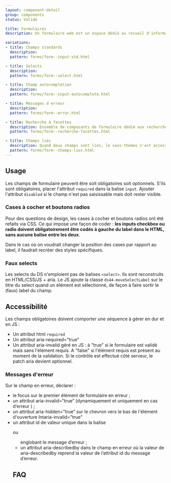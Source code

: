 ```yaml
---
layout: component-detail
group: components
status: Validé

title: Formulaires
description: Un formulaire web est un espace dédié au recueil d'informations saisies par un internaute sur une page web ou un e-mail HTML. Le formulaire composé de boîtes texte, de menus déroulant et de cases à cocher est utilisé pour des inscriptions, des commandes ou des processus de qualification.

variations:
- title: Champs standards
  description:
  pattern: forms/form--input-std.html

- title: Selects
  description:
  pattern: forms/form--select.html

- title: Champ autocompletion
  description:
  pattern: forms/form--input-autocomplete.html

- title: Messages d erreur
  description:
  pattern: forms/form--error.html

- title: Recherche à facettes
  description: Ensemble de composants de formulaire dédié aux recherches
  pattern: forms/form--recherche-facettes.html

- title: Champs liés
  description: Quand deux champs sont liés, le sous-thèmes n'est accessible qu'après avoir validé le premier champ.
  pattern: forms/form--champs-lies.html
---
```


## Usage

Les champs de formulaire peuvent être soit obligatoires soit optionnels. S'ils sont obligatoires, placer l'attribut `required` dans la balise `input`.
Ajouter l'attribut `disabled` si le champ n'est pas saisissable mais doit rester visible.

### Cases à cocher et boutons radios

Pour des questions de design, les cases à cocher et boutons radios ont été refaits via CSS. Ce qui impose une façon de coder : **les inputs checkbox ou radio doivent obligatoirement être codés à gauche du label dans le HTML, sans aucune balise entre les deux**.

Dans le cas où on voudrait changer la position des cases par rapport au label, il faudrait recréer des styles spécifiques.

### Faux selects

Les selects du DS n'emploient pas de balises `<select>`. Ils sont reconstruits en HTML/CSS/JS + aria.
Le JS ajoute la classe `ds44-moveSelectLabel` sur le titre du select quand un élément est sélectionné, de façon à faire sortir le (faux) label du champ.


## Accessibilité

Les champs obligatoires doivent comporter une séquence à gérer en dur et en JS :
* Un attribut html `required`
* Un attribut aria-required="true"
* Un attribut aria-invalid géré en JS : à "true" si le formulaire est validé mais sans l'élément requis. A "false" si l'élément requis est présent au moment de la validation. Si le contrôle est effectué côté serveur, le patch aria devient optionnel.

### Messages d'erreur

Sur le champ en erreur, déclarer  :
* le focus sur le premier élément de formulaire en erreur ;
* un attribut aria-invalid=”true” (dynamiquement et uniquement en cas d’erreur ) ;
* un attribut aria-hidden=”true” sur le chevron vers le bas de l'élément d'ouverture  Intaria-invalid="true"
* un attribut id de valeur unique dans la balise <p> ou <ul> englobant le message d’erreur ;
* un attribut aria-describedby dans le champ en erreur où la valeur de aria-describedby reprend la valeur de l’attribut id du message d’erreur.


## FAQ

